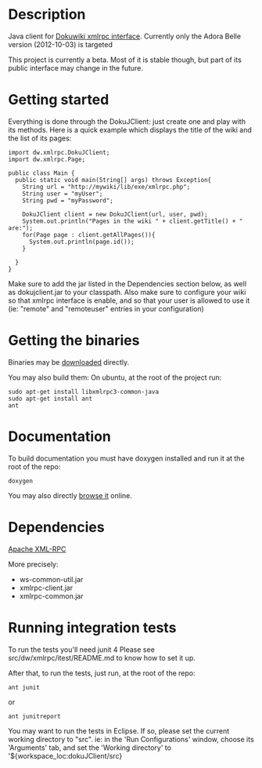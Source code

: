 Description
===========

Java client for [Dokuwiki xmlrpc interface](https://www.dokuwiki.org/devel:xmlrpc).
Currently only the Adora Belle version (2012-10-03) is targeted

This project is currently a beta. Most of it is stable though, but part of its
public interface may change in the future.

Getting started
===============
Everything is done through the DokuJClient: just create one and play with its methods.
Here is a quick example which displays the title of the wiki and the list of its pages:

    import dw.xmlrpc.DokuJClient;
    import dw.xmlrpc.Page;
    
    public class Main {
      public static void main(String[] args) throws Exception{
        String url = "http://mywiki/lib/exe/xmlrpc.php";
        String user = "myUser";
        String pwd = "myPassword";

        DokuJClient client = new DokuJClient(url, user, pwd);
        System.out.println("Pages in the wiki " + client.getTitle() + " are:");
        for(Page page : client.getAllPages()){
          System.out.println(page.id());
        }

      }
    }

Make sure to add the jar listed in the Dependencies section below, as well as dokujclient.jar to your classpath.
Also make sure to configure your wiki so that xmlrpc interface is enable, and so that your user is
allowed to use it (ie: "remote" and "remoteuser" entries in your configuration)

Getting the binaries
====================
Binaries may be [downloaded](http://turri.fr/dokujclient) directly.


You may also build them:
On ubuntu, at the root of the project run:

    sudo apt-get install libxmlrpc3-common-java
    sudo apt-get install ant
    ant

Documentation
============

To build documentation you must have doxygen installed and run it at the root of the repo:

    doxygen

You may also directly [browse it](http://turri.fr/dokujclient/doc) online.


Dependencies
============
[Apache XML-RPC](http://ws.apache.org/xmlrpc/download.html)

More precisely:
  * ws-common-util.jar
  * xmlrpc-client.jar
  * xmlrpc-common.jar

Running integration tests
==========================
To run the tests you'll need junit 4
Please see src/dw/xmlrpc/itest/README.md to know how to set it up.

After that, to run the tests, just run, at the root of the repo:

    ant junit


or

    ant junitreport


You may want to run the tests in Eclipse. If so, please set the current working directory to "src".
ie: in the 'Run Configurations' window, choose its 'Arguments' tab, and set the
'Working directory' to '${workspace_loc:dokuJClient/src}
